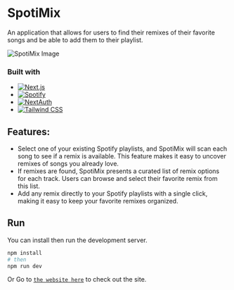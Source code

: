 # SpotiMix
An application that allows for users to find their remixes of their favorite songs and be able to add them to their playlist.

![SpotiMix Image](https://i.imgur.com/hWxQ6em.png)

### Built with

* [![Next.js](https://img.shields.io/badge/Next.js-000000?style=for-the-badge&logo=nextdotjs&logoColor=white)][Next-url]
* [![Spotify](https://img.shields.io/badge/Spotify-1DB954?style=for-the-badge&logo=spotify&logoColor=white)][Spotify-url]
* [![NextAuth](https://img.shields.io/badge/NextAuth.js-000000?style=for-the-badge&logo=auth0&logoColor=white)][NextAuth-url]
* [![Tailwind CSS](https://img.shields.io/badge/Tailwind_CSS-38B2AC?style=for-the-badge&logo=tailwind-css&logoColor=white)][Tailwind-url]

[Next-url]: https://nextjs.org/
[Spotify-url]: https://www.spotify.com
[NextAuth-url]: https://next-auth.js.org/
[Tailwind-url]: https://tailwindcss.com/

## Features:
* Select one of your existing Spotify playlists, and SpotiMix will scan each song to see if a remix is available. This feature makes it easy to uncover remixes of songs you already love.
* If remixes are found, SpotiMix presents a curated list of remix options for each track. Users can browse and select their favorite remix from this list.
* Add any remix directly to your Spotify playlists with a single click, making it easy to keep your favorite remixes organized.

## Run
You can install then run the development server.

```bash
npm install
# then
npm run dev
```
Or
Go to [`the website here`](https://spoti-mix-five.vercel.app/) to check out the site.
